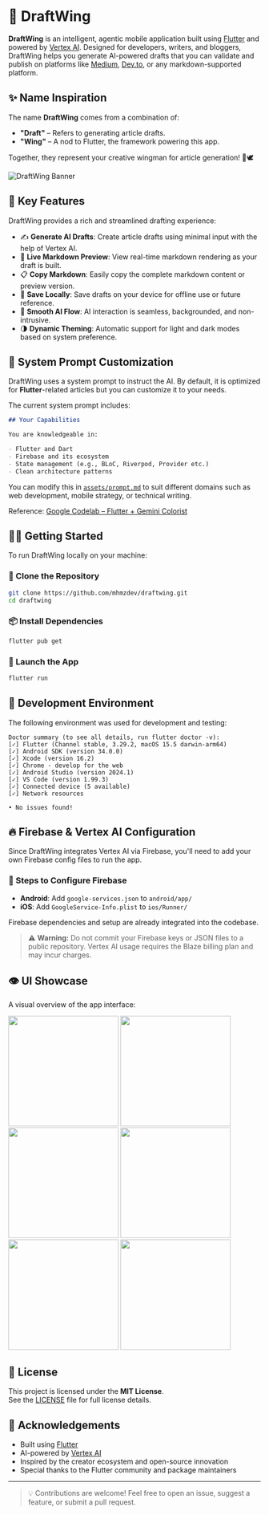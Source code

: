 # 🦋 DraftWing

**DraftWing** is an intelligent, agentic mobile application built using [Flutter](https://flutter.dev) and powered by [Vertex AI](https://cloud.google.com/vertex-ai). Designed for developers, writers, and bloggers, DraftWing helps you generate AI-powered drafts that you can validate and publish on platforms like [Medium](https://medium.com), [Dev.to](https://dev.to), or any markdown-supported platform.

## ✨ Name Inspiration

The name **DraftWing** comes from a combination of:

- **"Draft"** – Refers to generating article drafts.
- **"Wing"** – A nod to Flutter, the framework powering this app.

Together, they represent your creative wingman for article generation! 📝🕊️

![DraftWing Banner](assets/showcase/banner.png)

## 📲 Key Features

DraftWing provides a rich and streamlined drafting experience:

- ✍️ **Generate AI Drafts**: Create article drafts using minimal input with the help of Vertex AI.
- 🔎 **Live Markdown Preview**: View real-time markdown rendering as your draft is built.
- 📋 **Copy Markdown**: Easily copy the complete markdown content or preview version.
- 💾 **Save Locally**: Save drafts on your device for offline use or future reference.
- 🤖 **Smooth AI Flow**: AI interaction is seamless, backgrounded, and non-intrusive.
- 🌗 **Dynamic Theming**: Automatic support for light and dark modes based on system preference.

## 🧠 System Prompt Customization

DraftWing uses a system prompt to instruct the AI. By default, it is optimized for **Flutter**-related articles but you can customize it to your needs.

The current system prompt includes:

```markdown
## Your Capabilities

You are knowledgeable in:

- Flutter and Dart
- Firebase and its ecosystem
- State management (e.g., BLoC, Riverpod, Provider etc.)
- Clean architecture patterns
```

You can modify this in [`assets/prompt.md`](assets/prompt.md) to suit different domains such as web development, mobile strategy, or technical writing.

Reference: [Google Codelab – Flutter + Gemini Colorist](https://codelabs.developers.google.com/codelabs/flutter-gemini-colorist#3)

## 🧑‍💻 Getting Started

To run DraftWing locally on your machine:

### 🔁 Clone the Repository

```bash
git clone https://github.com/mhmzdev/draftwing.git
cd draftwing
```

### 📦 Install Dependencies

```bash
flutter pub get
```

### 🚀 Launch the App

```bash
flutter run
```

## 🧰 Development Environment

The following environment was used for development and testing:

```
Doctor summary (to see all details, run flutter doctor -v):
[✓] Flutter (Channel stable, 3.29.2, macOS 15.5 darwin-arm64)
[✓] Android SDK (version 34.0.0)
[✓] Xcode (version 16.2)
[✓] Chrome - develop for the web
[✓] Android Studio (version 2024.1)
[✓] VS Code (version 1.99.3)
[✓] Connected device (5 available)
[✓] Network resources

• No issues found!
```

## 🔥 Firebase & Vertex AI Configuration

Since DraftWing integrates Vertex AI via Firebase, you'll need to add your own Firebase config files to run the app.

### 🔧 Steps to Configure Firebase

- **Android**: Add `google-services.json` to `android/app/`
- **iOS**: Add `GoogleService-Info.plist` to `ios/Runner/`

Firebase dependencies and setup are already integrated into the codebase.

> ⚠️ **Warning:** Do not commit your Firebase keys or JSON files to a public repository. Vertex AI usage requires the Blaze billing plan and may incur charges.

## 👁️ UI Showcase

A visual overview of the app interface:

<p float="left">
  <img src="assets/showcase/splash.png" width="220">
  <img src="assets/showcase/write.png" width="220">
  <img src="assets/showcase/drafts.png" width="220">
  <img src="assets/showcase/medium_guide.png" width="220">
  <img src="assets/showcase/cache_guide.png" width="220">
  <img src="assets/showcase/profile.png" width="220">
</p>

## 🧾 License

This project is licensed under the **MIT License**.  
See the [LICENSE](LICENSE.md) file for full license details.

## 🙏 Acknowledgements

- Built using [Flutter](https://flutter.dev)
- AI-powered by [Vertex AI](https://cloud.google.com/vertex-ai)
- Inspired by the creator ecosystem and open-source innovation
- Special thanks to the Flutter community and package maintainers

---

> 💡 Contributions are welcome! Feel free to open an issue, suggest a feature, or submit a pull request.
